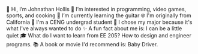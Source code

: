 👋 Hi, I’m Johnathan Hollis
👀 I’m interested in programming, video games, sports, and cooking
🌱 I’m currently learning the guitar
🌐 I'm originally from California
📓 I'm a CENG undergrad student
🍎 I chose my major because it's what I've always wanted to do
✨ A fun fact about me is: I can be a little quiet
🎓 What do I want to learn from EE 205? How to design and engineer programs.
📚 A book or movie I'd recommend is: Baby Driver.
